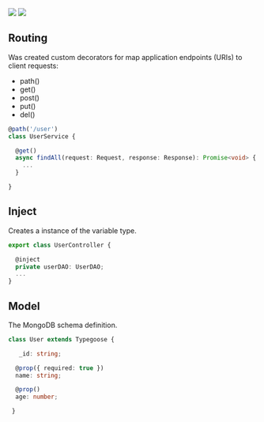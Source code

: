 <img src="https://i.imgur.com/QbnHjRQ.png" />
<img src="https://travis-ci.org/jlno/opus-starter.svg?branch=master" />

## Routing
Was created custom decorators for map application endpoints (URIs) to client requests:
* path()
* get()
* post()
* put()
* del()
```typescript
@path('/user')
class UserService {

  @get()
  async findAll(request: Request, response: Response): Promise<void> {
    ...
  }

}
```
## Inject
Creates a instance of the variable type.
```typescript
export class UserController {

  @inject
  private userDAO: UserDAO;
  ...
}
```

## Model
The MongoDB schema definition.
```typescript
class User extends Typegoose {

   _id: string;

  @prop({ required: true })	
  name: string;

  @prop()
  age: number;

 }
```
